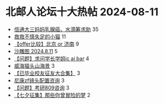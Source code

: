 # 北邮人论坛十大热帖 2024-08-11

- [信通大三妈妈乳腺癌，水滴筹求助](https://bbs.byr.cn/article/Talking/6423895) 35
- [救救不慎失足的小猫](https://bbs.byr.cn/article/Pet/157795) 11
- [【offer比较】北京 or 济南](https://bbs.byr.cn/article/Job/2215028) 9
- [沙雕图 2024.8.11](https://bbs.byr.cn/article/Joke/731922) 5
- [【问题】求问学长学姐ic ai bar](https://bbs.byr.cn/article/GoAbroad/398383) 4
- [威海猫头山海景](https://bbs.byr.cn/article/Picture/3366796) 3
- [【已毕业校友征友大合集】](https://bbs.byr.cn/article/Friends/2050688) 3
- [尼康zf镜头配置咨询](https://bbs.byr.cn/article/Photo/278980) 3
- [【问题】考研809咨询](https://bbs.byr.cn/article/AimGraduate/1230633) 3
- [【七夕征集】那些你曾冒险的梦](https://bbs.byr.cn/article/Feeling/3208710) 2


